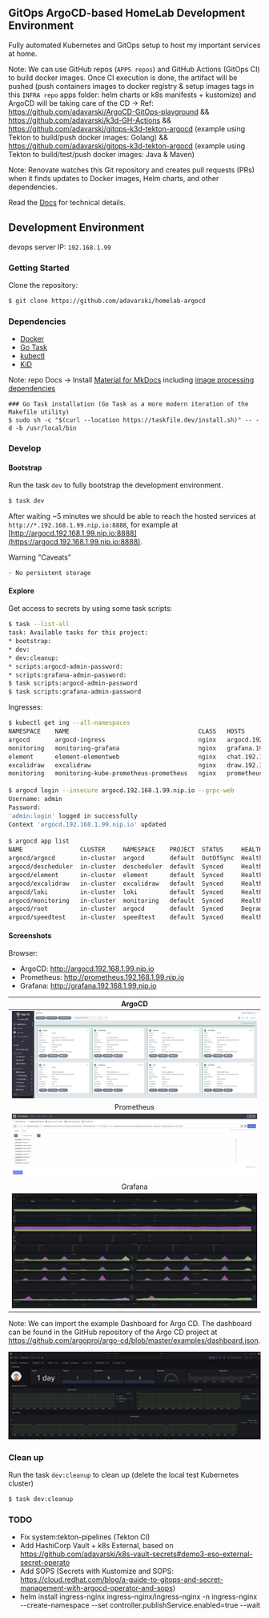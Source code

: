 ## GitOps ArgoCD-based HomeLab Development Environment

Fully automated Kubernetes and GitOps setup to host my important services at home.


Note: We can use GitHub repos (`APPS repos`) and GitHub Actions (GitOps CI) to build docker images. Once CI execution is done, the artifact will be pushed (push containers images to docker registry & setup images tags in this `INFRA repo` apps folder: helm charts or k8s manifests + kustomize) and ArgoCD will be taking care of the CD -> Ref: https://github.com/adavarski/ArgoCD-GitOps-playground && https://github.com/adavarski/k3d-GH-Actions && https://github.com/adavarski/gitops-k3d-tekton-argocd (example using Tekton to build/push docker images: Golang) && https://github.com/adavarski/gitops-k3d-tekton-argocd (example using Tekton to build/test/push docker images: Java & Maven)

Note: Renovate watches this Git repository and creates pull requests (PRs) when it finds updates to Docker images, Helm charts, and other dependencies. 

Read the [Docs](https://adavarski.github.io/homelab-argocd) for technical details.

## Development Environment

devops server IP: `192.168.1.99`

### Getting Started

Clone the repository:

```sh
$ git clone https://github.com/adavarski/homelab-argocd
```

### Dependencies

- [Docker](https://docs.docker.com/engine/install/ubuntu/)
- [Go Task](https://taskfile.dev/installation)
- [kubectl](https://kubernetes.io/docs/tasks/tools/#kubectl)
- [KiD]([https://k3d.io/#installation](https://kind.sigs.k8s.io/docs/user/quick-start/)) 

 Note: repo Docs -> Install [Material for MkDocs](https://squidfunk.github.io/mkdocs-material/getting-started/#latest) including [image processing dependencies](https://squidfunk.github.io/mkdocs-material/setup/dependencies/image-processing)

```
### Go Task installation (Go Task as a more modern iteration of the Makefile utility)
$ sudo sh -c "$(curl --location https://taskfile.dev/install.sh)" -- -d -b /usr/local/bin
```

### Develop

#### Bootstrap

Run the task `dev` to fully bootstrap the development environment.

```bash
$ task dev
```

After waiting ~5 minutes we should be able to reach the hosted services at `http://*.192.168.1.99.nip.io:8888`, for example at [http://argocd.192.168.1.99.nip.io:8888](https://argocd.192.168.1.99.nip.io:8888).

Warning "Caveats"

    - No persistent storage

#### Explore

Get access to secrets by using some task scripts:

```bash
$ task --list-all
task: Available tasks for this project:
* bootstrap:                           
* dev:                                 
* dev:cleanup:                         
* scripts:argocd-admin-password: 
* scripts:grafana-admin-password:
$ task scripts:argocd-admin-password
$ task scripts:grafana-admin-password
```
Ingresses:

```bash
$ kubectl get ing --all-namespaces
NAMESPACE    NAME                                    CLASS   HOSTS                            ADDRESS      PORTS   AGE
argocd       argocd-ingress                          nginx   argocd.192.168.1.99.nip.io       172.28.0.2   80      99m
monitoring   monitoring-grafana                      nginx   grafana.192.168.1.99.nip.io      172.28.0.2   80      93m
element      element-elementweb                      nginx   chat.192.168.1.99.nip.io         172.28.0.2   80      93m
excalidraw   excalidraw                              nginx   draw.192.168.1.99.nip.io         172.28.0.2   80      93m
monitoring   monitoring-kube-prometheus-prometheus   nginx   prometheus.192.168.1.99.nip.io   172.28.0.2   80      93m

$ argocd login --insecure argocd.192.168.1.99.nip.io --grpc-web
Username: admin
Password: 
'admin:login' logged in successfully
Context 'argocd.192.168.1.99.nip.io' updated

$ argocd app list
NAME                CLUSTER     NAMESPACE    PROJECT  STATUS     HEALTH    SYNCPOLICY  CONDITIONS  REPO                                         PATH                TARGET
argocd/argocd       in-cluster  argocd       default  OutOfSync  Healthy   Auto-Prune  <none>      https://github.com/adavarski/homelab-argocd  bootstrap/argocd    main
argocd/descheduler  in-cluster  descheduler  default  Synced     Healthy   Auto-Prune  <none>      https://github.com/adavarski/homelab-argocd  system/descheduler  main
argocd/element      in-cluster  element      default  Synced     Healthy   Auto-Prune  <none>      https://github.com/adavarski/homelab-argocd  apps/element        main
argocd/excalidraw   in-cluster  excalidraw   default  Synced     Healthy   Auto-Prune  <none>      https://github.com/adavarski/homelab-argocd  apps/excalidraw     main
argocd/loki         in-cluster  loki         default  Synced     Healthy   Auto-Prune  <none>      https://github.com/adavarski/homelab-argocd  system/loki         main
argocd/monitoring   in-cluster  monitoring   default  Synced     Healthy   Auto-Prune  <none>      https://github.com/adavarski/homelab-argocd  system/monitoring   main
argocd/root         in-cluster  argocd       default  Synced     Degraded  Auto-Prune  <none>      https://github.com/adavarski/homelab-argocd  bootstrap/root      main
argocd/speedtest    in-cluster  speedtest    default  Synced     Healthy   Auto-Prune  <none>      https://github.com/adavarski/homelab-argocd  apps/speedtest      main


```

#### Screenshots

Browser: 
- ArgoCD: http://argocd.192.168.1.99.nip.io
- Prometheus: http://prometheus.192.168.1.99.nip.io
- Grafana: http://grafana.192.168.1.99.nip.io

| ArgoCD |
| :--: |
| ![ArgoCD dashboard screenshot](docs/images/homelab-argocd.png) |
| Prometheus |
| ![Grafana dashboard screenshot](docs/images/homelab-prometheus.png) |
| Grafana |
| ![Grafana dashboard screenshot](docs/images/homelab-grafana.png) |

Note: We can import the example Dashboard for Argo CD. The dashboard can be found in the GitHub repository of the Argo CD project at https://github.com/argoproj/argo-cd/blob/master/examples/dashboard.json.

 ![Grafana dashboard screenshot](docs/images/homelab-grafana-argocd-dashboard.png) 

### Clean up

Run the task `dev:cleanup` to clean up (delete the local test Kubernetes cluster)

```bash
$ task dev:cleanup
```
### TODO
- Fix system:tekton-pipelines (Tekton CI)
- Add HashiCorp Vault + k8s External, based on https://github.com/adavarski/k8s-vault-secrets#demo3-eso-external-secret-operato
- Add SOPS (Secrets with Kustomize and SOPS: https://cloud.redhat.com/blog/a-guide-to-gitops-and-secret-management-with-argocd-operator-and-sops)
- helm install ingress-nginx ingress-nginx/ingress-nginx -n ingress-nginx --create-namespace --set controller.publishService.enabled=true --wait


